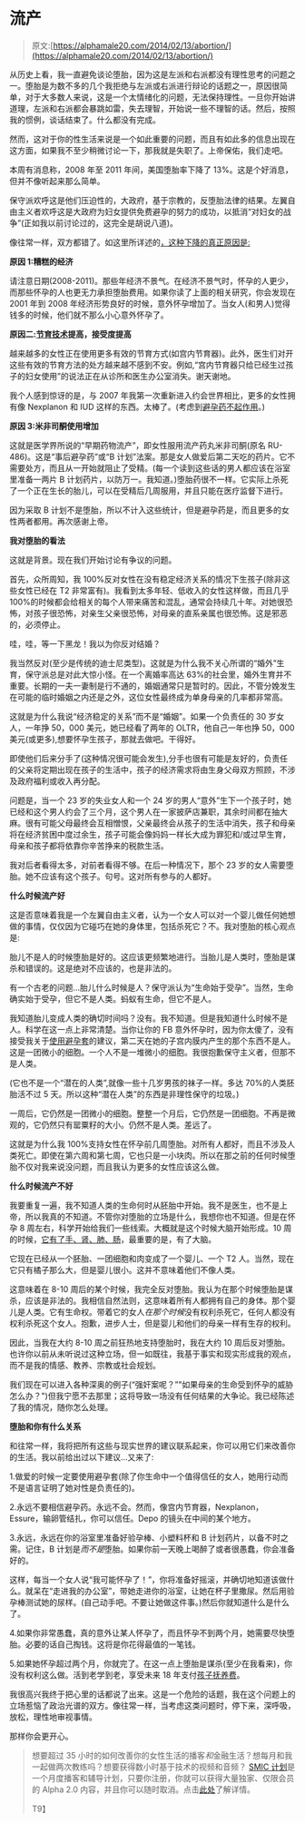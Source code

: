 # 流产

> 原文:[https://alphamale20.com/2014/02/13/abortion/](https://alphamale20.com/2014/02/13/abortion/)

从历史上看，我一直避免谈论堕胎，因为这是左派和右派都没有理性思考的问题之一。堕胎是为数不多的几个我拒绝与左派或右派进行辩论的话题之一，原因很简单，对于大多数人来说，这是一个太情绪化的问题，无法保持理性。一旦你开始讲道理，左派和右派都会暴跳如雷，失去理智，开始说一些不理智的话。然后，按照我的惯例，谈话结束了。什么都没有完成。

然而，这对于你的性生活来说是一个如此重要的问题，而且有如此多的信息出现在这方面，如果我不至少稍微讨论一下，那我就是失职了。上帝保佑，我们走吧。

本周有消息称，2008 年至 2011 年间，美国堕胎率下降了 13%。这是个好消息，但并不像听起来那么简单。

保守派欢呼这是他们压迫性的，大政府，基于宗教的，反堕胎法律的结果。左翼自由主义者欢呼这是大政府为妇女提供免费避孕的努力的成功，以抵消“对妇女的战争”(正如我以前讨论过的，这完全是胡说八道)。

像往常一样，双方都错了。如这里所详述的[，这种下降的真正原因是:](http://www.guttmacher.org/pubs/journals/psrh.46e0414.pdf)

**原因 1:糟糕的经济**

请注意日期(2008-2011)。那些年经济不景气。在经济不景气时，怀孕的人更少，而那些怀孕的人也更无力承担堕胎费用。如果你读了上面的相关研究，你会发现在 2001 年到 2008 年经济形势良好的时候，意外怀孕增加了。当女人(和男人)觉得钱多的时候，他们就不那么小心意外怀孕了。

**原因二:[节育技术](https://blackdragonblog.com/2013/01/17/how-future-technology-will-help-alpha-males/ "Future Technology Trends and Alpha Males")提高，接受度提高**

越来越多的女性正在使用更多有效的节育方式(如宫内节育器)。此外，医生们对开这些有效的节育方法的处方越来越不感到不安。例如,“宫内节育器只给已经生过孩子的妇女使用”的说法正在从诊所和医生办公室消失。谢天谢地。

我个人感到惊讶的是，与 2007 年我第一次重新进入约会世界相比，更多的女性拥有像 Nexplanon 和 IUD 这样的东西。太棒了。(考虑到[避孕药不起作用](https://blackdragonblog.com/2013/08/08/5-reasons-you-should-never-trust-birth-control-pills/ "5 Reasons You Should Never Trust Birth Control Pills")。)

**原因 3:米非司酮使用增加**

这就是医学界所说的“早期药物流产”，即女性服用流产药丸米非司酮(原名 RU-486)。这是“事后避孕药”或“B 计划”法案。那是女人做爱后第二天吃的药片。它不需要处方，而且从一开始就阻止了受精。(每一个读到这些话的男人都应该在浴室里准备一两片 B 计划药片，以防万一。我知道。)堕胎药很不一样。它实际上杀死了一个正在生长的胎儿，可以在受精后几周服用，并且只能在医疗监督下进行。

因为采取 B 计划不是堕胎，所以不计入这些统计，但是避孕药是，而且更多的女性两者都用。再次感谢上帝。

**我对堕胎的看法**

这就是背景。现在我们开始讨论有争议的问题。

首先，众所周知，我 100%反对女性在没有稳定经济关系的情况下生孩子(除非这些女性已经在 T2 非常富有)。我看到太多年轻、低收入的女性这样做，而且几乎 100%的时候都会给相关的每个人带来痛苦和混乱，通常会持续几十年。对她很恐怖，对孩子很恐怖，对亲生父亲很恐怖，对母亲的直系亲属也很恐怖。这是邪恶的，必须停止。

哇，哇，等一下黑龙！我以为你反对结婚？

我当然反对(至少是传统的迪士尼类型)。这就是为什么我不关心所谓的“婚外”生育，保守派总是对此大惊小怪。在一个离婚率高达 63%的社会里，婚外生育并不重要。长期的一夫一妻制是行不通的，婚姻通常只是暂时的。因此，不管分娩发生在可能的临时婚姻之内还是之外，这位女性最终成为单身母亲的几率都非常高。

这就是为什么我说“经济稳定的关系”而不是“婚姻”。如果一个负责任的 30 岁女人，一年挣 50，000 美元，她已经看了两年的 OLTR，他自己一年也挣 50，000 美元(或更多),想要怀孕生孩子，那就去做吧。干得好。

即使他们后来分手了(这种情况很可能会发生),分手也很有可能是友好的，负责任的父亲将定期出现在孩子的生活中，孩子的经济需求将由生身父母双方照顾，不涉及政府福利或收入再分配。

问题是，当一个 23 岁的失业女人和一个 24 岁的男人“意外”生下一个孩子时，她已经和这个男人约会了三个月，这个男人在一家披萨店兼职，其余时间都在抽大麻。很有可能父母最终会互相憎恨，父亲最终会从孩子的生活中消失，孩子和母亲将在经济贫困中度过余生，孩子可能会像妈妈一样长大成为罪犯和/或过早生育，母亲和孩子都将依靠你辛苦挣来的税款生活。

我对后者看得太多，对前者看得不够。在后一种情况下，那个 23 岁的女人需要堕胎。她不应该有这个孩子。句号。这对所有参与的人都好。

**什么时候流产好**

这是否意味着我是一个左翼自由主义者，认为一个女人可以对一个婴儿做任何她想做的事情，仅仅因为它碰巧在她的身体里，包括杀死它？不。我对堕胎的核心观点是:

胎儿不是人的时候堕胎是好的。这应该更频繁地进行。当胎儿是人类时，堕胎是谋杀和错误的。这是绝对不应该的，也是非法的。

有一个古老的问题...胎儿什么时候是人？保守派认为“生命始于受孕”。当然，生命确实始于受孕，但它不是人类。蚂蚁有生命，但它不是人。

我知道胎儿变成人类的确切时间吗？没有。我不知道。但是我知道什么时候不是人。科学在这一点上非常清楚。当你让你的 FB 意外怀孕时，因为你太傻了，没有接受我关于[使用避孕套](https://blackdragonblog.com/2012/04/15/condoms/ "Condoms")的建议，第二天在她的子宫内膜内产生的那个东西不是人。这是一团微小的细胞。一个人不是一堆微小的细胞。我很抱歉保守主义者，但那不是人类。

(它也不是一个“潜在的人类”,就像一些十几岁男孩的袜子一样。多达 70%的人类胚胎活不过 5 天。所以这种“潜在人类”的东西是非理性保守的垃圾。)

一周后，它仍然是一团微小的细胞。整整一个月后，它仍然是一团细胞。不再是微观的，它仍然只有罂粟籽的大小。仍然不是人类。差远了。

这就是为什么我 100%支持女性在怀孕前几周堕胎。对所有人都好，而且不涉及人类死亡。即使在第六周和第七周，它也只是一小块肉。所以在那之前的任何时候堕胎不仅对我来说没问题，而且我认为更多的女性应该这么做。

**什么时候流产不好**

我要重复一遍，我不知道人类的生命何时从胚胎中开始。我不是医生，也不是上帝，所以我真的不知道。不管你对堕胎的立场是什么，我想你也不知道。但是在怀孕 8 周左右，科学开始给我们一些线索。大概就是这个时候大脑开始形成。10 周的时候，[它有了手、肾、肺、肠](http://www.babycenter.com/6_your-pregnancy-10-weeks_1099.bc)，最重要的是，有了大脑。

它现在已经从一个胚胎、一团细胞和肉变成了一个婴儿、一个 T2 人。当然，现在它只有橘子那么大，但是婴儿很小。这并不意味着他们不像人类。

这意味着在 8-10 周后的某个时候，我完全反对堕胎。我认为在那个时候堕胎是谋杀，应该是非法的。我相信自然法则，这意味着所有人都拥有自己的身体。那个婴儿是人类。它有生命权。带着它的女人*在那个时候*没有权利杀死它，任何人都没有权利杀死这个女人。抱歉，进步人士，但是婴儿和他们的母亲一样有生存的权利。

因此，当我在大约 8-10 周之前狂热地支持堕胎时，我在大约 10 周后反对堕胎。也许你以前从未听说过这种立场，但一如既往，我基于事实和现实形成我的观点，而不是我的情感、教养、宗教或社会规划。

我们现在可以进入各种深奥的例子(“强奸案呢？”"如果母亲的生命受到怀孕的威胁怎么办？")但我宁愿不去那里；这将导致一场没有任何结果的大争论。我已经陈述了我的情况，随你怎么处理。

**堕胎和你有什么关系**

和往常一样，我将把所有这些与现实世界的建议联系起来，你可以用它们来改善你的生活。我以前给出过以下建议...又来了:

1.做爱的时候一定要使用避孕套(除了你生命中一个值得信任的女人，她用行动而不是语言证明了她对性是负责任的)。

2.永远不要相信避孕药。永远不会。然而，像宫内节育器，Nexplanon，Essure，输卵管结扎，你可以信任。Depo 的镜头在中间的某个地方。

3.永远，永远在你的浴室里准备好验孕棒、小塑料杯和 B 计划药片，以备不时之需。记住，B 计划是*而不是*堕胎。如果你前一天晚上喝醉了或者很愚蠢，你会准备好的。

这样，每当一个女人说“我可能怀孕了！”，你将准备好摇滚，并确切地知道该做什么。就呆在“走进我的办公室”，带她走进你的浴室，让她在杯子里撒尿。然后用验孕棒测试她的尿样。(自己动手吧。不要让她做这件事。)然后你就知道什么是什么了。

4.如果你非常愚蠢，真的意外让某人怀孕了，而且怀孕不到两个月，她需要尽快堕胎。必要的话自己掏钱。这将是你花得最值的一笔钱。

5.如果她怀孕超过两个月，你就完了。在这一点上堕胎是谋杀(至少在我看来)，你没有权利这么做。活到老学到老，享受未来 18 年支付[孩子抚养费](https://blackdragonblog.com/2013/10/20/child-support-the-solution/ "Child Support – The Solution")。

我很高兴我终于把心里的话都说了出来。这是一个危险的话题，我在这个问题上的立场惹恼了政治光谱的双方。像往常一样，当考虑这类问题时，停下来，深呼吸，放松，理性地审视事情。

那样你会更开心。

> 想要超过 35 小时的如何改善你的女性生活的播客*和*金融生活？想每月和我一起做两次教练吗？想要获得数小时基于技术的视频和音频？ [SMIC 计划](https://alphamale20.kartra.com/page/vIL17)是一个月度播客和辅导计划，只要你注册，你就可以获得大量独家、仅限会员的 Alpha 2.0 内容，并且你可以随时取消。点击[此处](https://alphamale20.kartra.com/page/vIL17)了解详情。
> 
> T9】